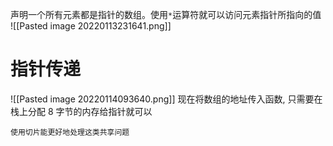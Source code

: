 声明一个所有元素都是指针的数组。使用`*`运算符就可以访问元素指针所指向的值
![[Pasted image 20220113231641.png]]

# 指针传递
![[Pasted image 20220114093640.png]]
现在将数组的地址传入函数, 只需要在栈上分配 8 字节的内存给指针就可以

```ad-note
使用切片能更好地处理这类共享问题
```
